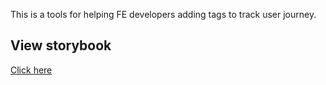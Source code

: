 This is a tools for helping FE developers adding tags to track user journey.

## View storybook
[Click here](https://64282435b29e23f401b92d8c-erbhragdbr.chromatic.com/?path=/story/example-introduction--page)

